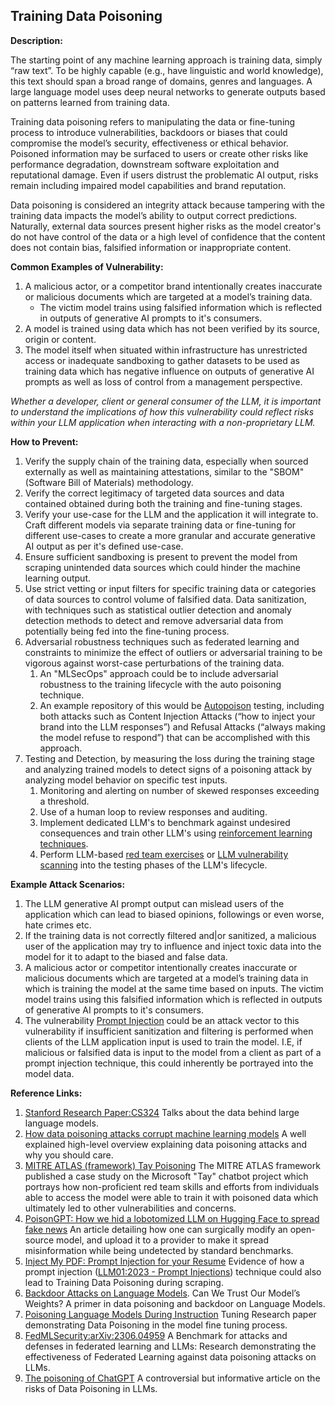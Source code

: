 ## Training Data Poisoning

**Description:**

The starting point of any machine learning approach is training data, simply “raw text”. To be highly capable (e.g., have linguistic and world knowledge), this text should span a broad range of domains, genres and languages. A large language model uses deep neural networks to generate outputs based on patterns learned from training data.

Training data poisoning refers to manipulating the data or fine-tuning process to introduce vulnerabilities, backdoors or biases that could compromise the model’s security, effectiveness or ethical behavior. Poisoned information may be surfaced to users or create other risks like performance degradation, downstream software exploitation and reputational damage. Even if users distrust the problematic AI output, risks remain including impaired model capabilities and brand reputation.

Data poisoning is considered an integrity attack because tampering with the training data impacts the model’s ability to output correct predictions. Naturally, external data sources present higher risks as the model creator's do not have control of the data or a high level of confidence that the content does not contain bias, falsified information or inappropriate content.

**Common Examples of Vulnerability:**

1. A malicious actor, or a competitor brand intentionally creates inaccurate or malicious documents which are targeted at a model’s training data.
   - The victim model trains using falsified information which is reflected in outputs of generative AI prompts to it's consumers.
2. A model is trained using data which has not been verified by its source, origin or content.
3. The model itself when situated within infrastructure has unrestricted access or inadequate sandboxing to gather datasets to be used as training data which has negative influence on outputs of generative AI prompts as well as loss of control from a management perspective.

*Whether a developer, client or general consumer of the LLM, it is important to understand the implications of how this vulnerability could reflect risks within your LLM application when interacting with a non-proprietary LLM.*

**How to Prevent:**

1. Verify the supply chain of the training data, especially when sourced externally as well as maintaining attestations, similar to the "SBOM" (Software Bill of Materials) methodology.
2. Verify the correct legitimacy of targeted data sources and data contained obtained during both the training and fine-tuning stages.
3. Verify your use-case for the LLM and the application it will integrate to. Craft different models via separate training data or fine-tuning for different use-cases to create a more granular and accurate generative AI output as per it's defined use-case.
4. Ensure sufficient sandboxing is present to prevent the model from scraping unintended data sources which could hinder the machine learning output.
5. Use strict vetting or input filters for specific training data or categories of data sources to control volume of falsified data. Data sanitization, with techniques such as statistical outlier detection and anomaly detection methods to detect and remove adversarial data from potentially being fed into the fine-tuning process.
6. Adversarial robustness techniques such as federated learning and constraints to minimize the effect of outliers or adversarial training to be vigorous against worst-case perturbations of the training data.
   1. An "MLSecOps" approach could be to include adversarial robustness to the training lifecycle with the auto poisoning technique.
   2. An example repository of this would be [Autopoison](https://github.com/azshue/AutoPoison) testing, including both attacks such as Content Injection Attacks (“how to inject your brand into the LLM responses”) and Refusal Attacks (“always making the model refuse to respond”) that can be accomplished with this approach.
7. Testing and Detection, by measuring the loss during the training stage and analyzing trained models to detect signs of a poisoning attack by analyzing model behavior on specific test inputs.
   1. Monitoring and alerting on number of skewed responses exceeding a threshold.
   2. Use of a human loop to review responses and auditing.
   3. Implement dedicated LLM's to benchmark against undesired consequences and train other LLM's using [reinforcement learning techniques](https://wandb.ai/ayush-thakur/Intro-RLAIF/reports/An-Introduction-to-Training-LLMs-Using-Reinforcement-Learning-From-Human-Feedback-RLHF---VmlldzozMzYyNjcy).
   4. Perform LLM-based [red team exercises](https://www.anthropic.com/index/red-teaming-language-models-to-reduce-harms-methods-scaling-behaviors-and-lessons-learned) or [LLM vulnerability scanning](https://github.com/leondz/garak) into the testing phases of the LLM's lifecycle.

**Example Attack Scenarios:**

1. The LLM generative AI prompt output can mislead users of the application which can lead to biased opinions, followings or even worse, hate crimes etc.
2. If the training data is not correctly filtered and|or sanitized, a malicious user of the application may try to influence and inject toxic data into the model for it to adapt to the biased and false data.
3. A malicious actor or competitor intentionally creates inaccurate or malicious documents which are targeted at a model’s training data in which is training the model at the same time based on inputs. The victim model trains using this falsified information which is reflected in outputs of generative AI prompts to it's consumers.
4. The vulnerability [Prompt Injection](https://github.com/OWASP/www-project-top-10-for-large-language-model-applications/blob/main/1_0_vulns/PromptInjection.md) could be an attack vector to this vulnerability if insufficient sanitization and filtering is performed when clients of the LLM application input is used to train the model. I.E, if malicious or falsified data is input to the model from a client as part of a prompt injection technique, this could inherently be portrayed into the model data.

**Reference Links:**

1. [Stanford Research Paper:CS324](https://stanford-cs324.github.io/winter2022/lectures/data/) Talks about the data behind large language models.
2. [How data poisoning attacks corrupt machine learning models](https://www.csoonline.com/article/3613932/how-data-poisoning-attacks-corrupt-machine-learning-models.html) A well explained high-level overview explaining data poisoning attacks and why you should care.
3. [MITRE ATLAS (framework) Tay Poisoning](https://atlas.mitre.org/studies/AML.CS0009/) The MITRE ATLAS framework published a case study on the Microsoft "Tay" chatbot project which portrays how non-proficient red team skills and efforts from individuals able to access the model were able to train it with poisoned data which ultimately led to other vulnerabilities and concerns.
4. [PoisonGPT: How we hid a lobotomized LLM on Hugging Face to spread fake news](https://blog.mithrilsecurity.io/poisongpt-how-we-hid-a-lobotomized-llm-on-hugging-face-to-spread-fake-news/) An article detailing how one can surgically modify an open-source model, and upload it to a provider to make it spread misinformation while being undetected by standard benchmarks.
5. [Inject My PDF: Prompt Injection for your Resume](https://kai-greshake.de/posts/inject-my-pdf/) Evidence of how a prompt injection ([LLM01:2023 - Prompt Injections](https://owasp.org/www-project-top-10-for-large-language-model-applications/descriptions/Prompt_Injection.html)) technique could also lead to Training Data Poisoning during scraping.
6. [Backdoor Attacks on Language Models](https://towardsdatascience.com/backdoor-attacks-on-language-models-can-we-trust-our-models-weights-73108f9dcb1f). Can We Trust Our Model’s Weights? A primer in data poisoning and backdoor on Language Models.
7. [Poisoning Language Models During Instruction](https://arxiv.org/abs/2305.00944) Tuning Research paper demonstrating Data Poisoning in the model fine tuning process.
8. [FedMLSecurity:arXiv:2306.04959](https://arxiv.org/abs/2306.04959) A Benchmark for attacks and defenses in federated learning and LLMs: Research demonstrating the effectiveness of Federated Learning against data poisoning attacks on LLMs.
9. [The poisoning of ChatGPT](https://softwarecrisis.dev/letters/the-poisoning-of-chatgpt/) A controversial but informative article on the risks of Data Poisoning in LLMs.

